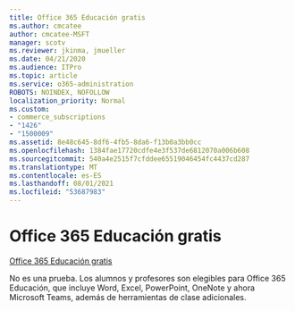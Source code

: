 ```yaml
---
title: Office 365 Educación gratis
ms.author: cmcatee
author: cmcatee-MSFT
manager: scotv
ms.reviewer: jkinma, jmueller
ms.date: 04/21/2020
ms.audience: ITPro
ms.topic: article
ms.service: o365-administration
ROBOTS: NOINDEX, NOFOLLOW
localization_priority: Normal
ms.custom:
- commerce_subscriptions
- "1426"
- "1500009"
ms.assetid: 8e48c645-8df6-4fb5-8da6-f13b0a3bb0cc
ms.openlocfilehash: 1384fae17720cdfe4e3f537de6812070a006b608
ms.sourcegitcommit: 540a4e2515f7cfddee65519046454fc4437cd287
ms.translationtype: MT
ms.contentlocale: es-ES
ms.lasthandoff: 08/01/2021
ms.locfileid: "53687983"
---
```

# <a name="office-365-education-for-free"></a>Office 365 Educación gratis

[Office 365 Educación gratis](https://products.office.com/student/office-in-education?ms.officeurl=students)
  
No es una prueba. Los alumnos y profesores son elegibles para Office 365 Educación, que incluye Word, Excel, PowerPoint, OneNote y ahora Microsoft Teams, además de herramientas de clase adicionales.